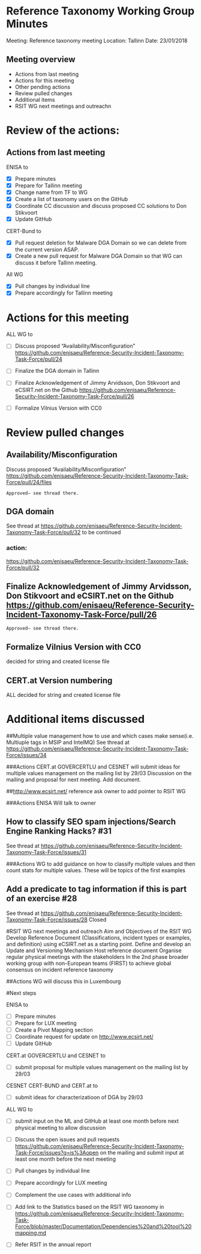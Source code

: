 # Reference Taxonomy Working Group Minutes

Meeting: Reference taxonomy meeting Location: Tallinn Date: 23/01/2018
## Meeting overview
- Actions from last meeting
- Actions for this meeting
- Other pending actions
- Review pulled changes
- Additional items
- RSIT WG next meetings and outreachn

# Review of the actions:
## Actions from last meeting

ENISA to 
- [x] Prepare minutes
- [x] Prepare for Tallinn meeting
- [x] Change name from TF to WG
- [x] Create a list of taxonomy users on the GitHub
- [x] Coordinate CC discussion and discuss proposed CC solutions to Don Stikvoort
- [x] Update GitHub

CERT-Bund to
- [x] Pull request deletion for Malware DGA Domain so we can delete from the current version ASAP.
- [x] Create a new pull request for Malware DGA Domain so that WG can discuss it before Tallinn meeting.  

All WG
- [x] Pull changes by individual line
- [x] Prepare accordingly for Tallinn meeting

# Actions for this meeting

ALL WG to
- [ ] Discuss proposed  “Availability/Misconfiguration”  https://github.com/enisaeu/Reference-Security-Incident-Taxonomy-Task-Force/pull/24     
- [ ] Finalize the DGA domain in Tallinn
- [ ] Finalize Acknowledgement of Jimmy Arvidsson, Don Stikvoort and eCSIRT.net on the Github https://github.com/enisaeu/Reference-Security-Incident-Taxonomy-Task-Force/pull/26 
- [ ] Formalize Vilnius Version with CC0


# Review pulled changes

## Availability/Misconfiguration
Discuss proposed  “Availability/Misconfiguration” https://github.com/enisaeu/Reference-Security-Incident-Taxonomy-Task-Force/pull/24/files    
  
    Approved– see thread there.

## DGA domain
See thread at  https://github.com/enisaeu/Reference-Security-Incident-Taxonomy-Task-Force/pull/32 
to be continued 

### action:
https://github.com/enisaeu/Reference-Security-Incident-Taxonomy-Task-Force/pull/32

## Finalize Acknowledgement of Jimmy Arvidsson, Don Stikvoort and eCSIRT.net on the Github https://github.com/enisaeu/Reference-Security-Incident-Taxonomy-Task-Force/pull/26 
    Approved– see thread there.

## Formalize Vilnius Version with CC0
decided for string and created license file

## CERT.at Version numbering

ALL decided for string and created license file

# Additional items discussed

##Multiple value management
how to use and which cases make sense(i.e. Multiuple tags in MSIP and IntelMQ)
 See thread at https://github.com/enisaeu/Reference-Security-Incident-Taxonomy-Task-Force/issues/34

###Actions
CERT.at	GOVERCERTLU and CESNET will submit ideas for multiple values management on the mailing list by 29/03
Discussion on the mailing and proposal for next meeting. Add document.

##http://www.ecsirt.net/ reference 
ask owner to add pointer to RSIT WG 

###Actions
ENISA Will talk to owner 

## How to classify SEO spam injections/Search Engine Ranking Hacks? #31 

 See thread at https://github.com/enisaeu/Reference-Security-Incident-Taxonomy-Task-Force/issues/31

###Actions
WG to add guidance on how to classify multiple values and then count stats for multiple values. These will be topics of the first examples


## Add a predicate to tag information if this is part of an exercise #28 
 See thread at https://github.com/enisaeu/Reference-Security-Incident-Taxonomy-Task-Force/issues/28 
Closed 

#RSIT WG next meetings and outreach
Aim and Objectives of the RSIT WG
Develop Reference Document (Classifications, incident types or examples, and definition) using eCSIRT.net as a starting point.
Define and develop an Update and Versioning Mechanism
Host reference document
Organise regular physical meetings with the stakeholders
In the 2nd phase broader working group with non-European teams (FIRST) to achieve global consensus on incident reference taxonomy

##Actions
WG will discuss this in Luxembourg

#Next steps

ENISA to

- [ ] Prepare minutes
- [ ] Prepare for LUX meeting
- [ ] Create a Pivot Mapping section
- [ ] Coordinate request for update on http://www.ecsirt.net/
- [ ] Update GitHub

CERT.at	GOVERCERTLU and CESNET to
- [ ] submit proposal for multiple values management on the mailing list by 29/03

CESNET CERT-BUND and CERT.at to
- [ ] submit ideas for characterizatioon of DGA by 29/03

ALL WG to
- [ ] submit input on the ML and GitHub at least one month before next physical meeting to allow discussion 
- [ ] Discuss the open issues and pull requests https://github.com/enisaeu/Reference-Security-Incident-Taxonomy-Task-Force/issues?q=is%3Aopen  on the mailing and submit input at least one month before the next meeting 
- [ ] Pull changes by individual line
- [ ] Prepare accordingly for LUX meeting
- [ ] Complement the use cases with additional info 
- [ ] Add link to the Statistics based on the RSIT WG taxonomy in https://github.com/enisaeu/Reference-Security-Incident-Taxonomy-Task-Force/blob/master/Documentation/Dependencies%20and%20tool%20mapping.md 
- [ ] Refer RSIT in the annual report



